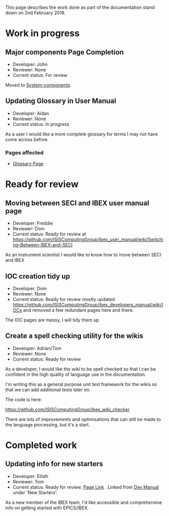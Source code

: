 This page describes the work done as part of the documentation stand down on 2nd February 2018.

# Work in progress

## Major components Page Completion

- Developer: John
- Reviewer: None
- Current status: For review

Moved to [System-components](System-components)

## Updating Glossary in User Manual
- Developer: Aidan
- Reviewer: None
- Current status: In progress

As a user I would like a more complete glossary for terms I may not have come across before. 

### Pages affected
- [Glossary Page](https://github.com/ISISComputingGroup/ibex_user_manual/wiki/Glossary)

# Ready for review

## Moving between SECI and IBEX user manual page
- Developer: Freddie
- Reviewer: Dom
- Current status: Ready for review at https://github.com/ISISComputingGroup/ibex_user_manual/wiki/Switching-Between-IBEX-and-SECI

As an instrument scientist I would like to know how to move between SECI and IBEX

## IOC creation tidy up
- Developer: Dom
- Reviewer: None
- Current status: Ready for review mostly updated https://github.com/ISISComputingGroup/ibex_developers_manual/wiki/IOCs and removed a few redundant pages here and there.

The IOC pages are messy, I will tidy them up

## Create a spell checking utility for the wikis
- Developer: Adrian/Tom
- Reviewer: None
- Current status: Ready for review

As a developer, I would like the wiki to be spell checked so that I can be confident in the high quality of language use in the documentation.

I'm writing this as a general purpose unit test framework for the wikis so that we can add additional tests later on.

The code is here:

https://github.com/ISISComputingGroup/ibex_wiki_checker

There are lots of improvements and optimisations that can still be made to the language processing, but it's a start.

# Completed work

## Updating info for new starters
- Developer: Eilidh
- Reviewer: Tom
- Current status: Ready for review: [Page Link](https://github.com/ISISComputingGroup/ibex_developers_manual/wiki/New-Starters) . Linked from [Dev Manual](https://github.com/ISISComputingGroup/ibex_developers_manual/wiki) under 'New Starters'.

As a new member of the IBEX team, I'd like accessible and comprehensive info on getting started with EPICS/IBEX. 
